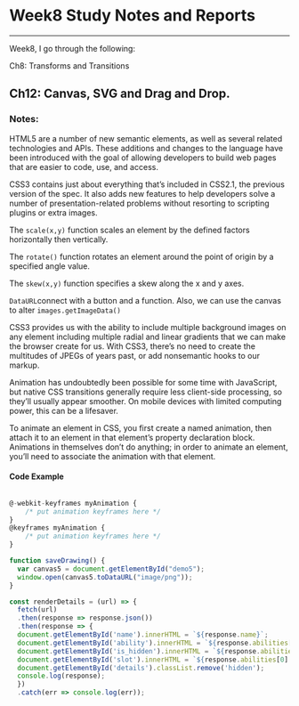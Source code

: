 # Week8 Study Notes and Reports

---

Week8, I go through the following:

Ch8: Transforms and Transitions

## Ch12: Canvas, SVG and Drag and Drop.

### Notes:

HTML5 are a number of new semantic elements, as well as several related technologies and APIs. These additions and changes to the language have been introduced with the goal of allowing developers to build web pages that are easier to code, use, and access.

CSS3 contains just about everything that’s included in CSS2.1, the previous version of the spec. It also adds new features to help developers solve a number of presentation-related problems without resorting to scripting plugins or extra images.

The `scale(x,y)` function scales an element by the defined factors horizontally then vertically.

The `rotate()` function rotates an element around the point of origin by a specified angle value.

The `skew(x,y)` function specifies a skew along the x and y axes.

`DataURL`connect with a button and a function. Also, we can use the canvas to alter `images.getImageData()` 

CSS3 provides us with the ability to include multiple background images on any element including multiple radial and linear gradients that we can make the browser create for us. With CSS3, there’s no need to create the multitudes of JPEGs of years past, or add nonsemantic hooks to our markup.

Animation has undoubtedly been possible for some time with JavaScript, but native CSS transitions generally require less client-side processing, so they’ll usually appear smoother. On mobile devices with limited computing power, this can be a lifesaver.

To animate an element in CSS, you first create a named animation, then attach it to an element in that element’s property declaration block. Animations in themselves don’t do anything; in order to animate an element, you’ll need to associate the animation with that element.


#### Code Example

```javaScript

@-webkit-keyframes myAnimation { 
    /* put animation keyframes here */
}
@keyframes myAnimation { 
    /* put animation keyframes here */
}

function saveDrawing() {
  var canvas5 = document.getElementById("demo5");
  window.open(canvas5.toDataURL("image/png"));
}

const renderDetails = (url) => {
  fetch(url)
  .then(response => response.json())
  .then(response => {
  document.getElementById('name').innerHTML = `${response.name}`;
  document.getElementById('ability').innerHTML = `${response.abilities[0].ability.name}`;
  document.getElementById('is_hidden').innerHTML = `${response.abilities[0].is_hidden}`;
  document.getElementById('slot').innerHTML = `${response.abilities[0].slot}`;
  document.getElementById('details').classList.remove('hidden');
  console.log(response);
  })
  .catch(err => console.log(err));
```
